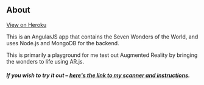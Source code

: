 ## About
[View on Heroku](https://wonders-in-ar.herokuapp.com/#!/wonders)

This is an AngularJS app that contains the Seven Wonders of the World, and uses Node.js and MongoDB for the backend.

This is primarily a playground for me test out Augmented Reality by bringing the wonders to life using AR.js.

##### If you wish to try it out – [here's the link to my scanner and instructions](https://github.com/karannavani/wonders-ar-scanner).
